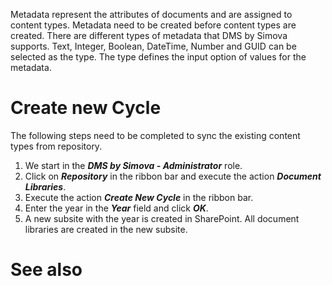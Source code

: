 

Metadata represent the attributes of documents and are assigned to content types. Metadata need to be created before content types are created. There are different types of metadata that DMS by Simova supports. Text, Integer, Boolean, DateTime, Number and GUID can be selected as the type. The type defines the input option of values for the metadata.

# Create new Cycle
The following steps need to be completed to sync the existing content types from repository.

1. We start in the _**DMS by Simova - Administrator**_ role.
2. Click on _**Repository**_ in the ribbon bar and execute the action _**Document Libraries**_.
3. Execute the action _**Create New Cycle**_ in the ribbon bar.
4. Enter the year in the _**Year**_ field and click _**OK**_.
5. A new subsite with the year is created in SharePoint. All document libraries are created in the new subsite.

# See also